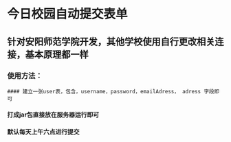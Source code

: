 

# 今日校园自动提交表单

## 针对安阳师范学院开发，其他学校使用自行更改相关连接，基本原理都一样

### 使用方法：

 	#### 建立一张user表，包含，username，password，emailAdress， adress 字段即可



#### 打成jar包直接放在服务器运行即可



#### 默认每天上午六点进行提交



